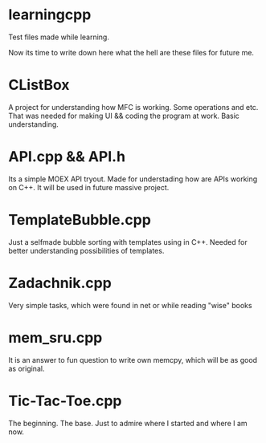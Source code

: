# learningcpp
Test files made while learning.

Now its time to write down here what the hell are these files for future me.

# CListBox
A project for understanding how MFC is working. Some operations and etc. That was needed for making UI && coding the program at work. Basic understanding.

# API.cpp && API.h
Its a simple MOEX API tryout. Made for understading how are APIs working on C++. It will be used in future massive project.

# TemplateBubble.cpp
Just a selfmade bubble sorting with templates using in C++. Needed for better understanding possibilities of templates.

# Zadachnik.cpp
Very simple tasks, which were found in net or while reading "wise" books

# mem_sru.cpp
It is an answer to fun question to write own memcpy, which will be as good as original.

# Tic-Tac-Toe.cpp
The beginning. The base. Just to admire where I started and where I am now.
